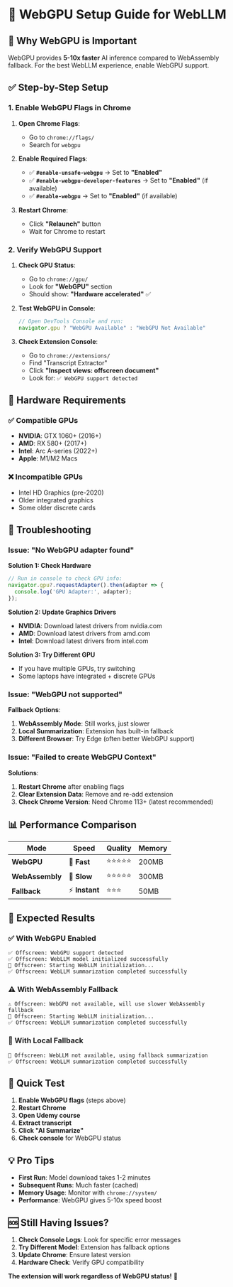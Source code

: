 # 🚀 WebGPU Setup Guide for WebLLM

## 🎯 **Why WebGPU is Important**

WebGPU provides **5-10x faster** AI inference compared to WebAssembly fallback. For the best WebLLM experience, enable WebGPU support.

## ✅ **Step-by-Step Setup**

### **1. Enable WebGPU Flags in Chrome**

1. **Open Chrome Flags**:
   - Go to `chrome://flags/`
   - Search for `webgpu`

2. **Enable Required Flags**:
   - ✅ **`#enable-unsafe-webgpu`** → Set to **"Enabled"**
   - ✅ **`#enable-webgpu-developer-features`** → Set to **"Enabled"** (if available)
   - ✅ **`#enable-webgpu`** → Set to **"Enabled"** (if available)

3. **Restart Chrome**:
   - Click **"Relaunch"** button
   - Wait for Chrome to restart

### **2. Verify WebGPU Support**

1. **Check GPU Status**:
   - Go to `chrome://gpu/`
   - Look for **"WebGPU"** section
   - Should show: **"Hardware accelerated"** ✅

2. **Test WebGPU in Console**:
   ```javascript
   // Open DevTools Console and run:
   navigator.gpu ? "WebGPU Available" : "WebGPU Not Available"
   ```

3. **Check Extension Console**:
   - Go to `chrome://extensions/`
   - Find "Transcript Extractor"
   - Click **"Inspect views: offscreen document"**
   - Look for: `✅ WebGPU support detected`

## 🔧 **Hardware Requirements**

### **✅ Compatible GPUs**
- **NVIDIA**: GTX 1060+ (2016+)
- **AMD**: RX 580+ (2017+)
- **Intel**: Arc A-series (2022+)
- **Apple**: M1/M2 Macs

### **❌ Incompatible GPUs**
- Intel HD Graphics (pre-2020)
- Older integrated graphics
- Some older discrete cards

## 🚨 **Troubleshooting**

### **Issue: "No WebGPU adapter found"**

**Solution 1: Check Hardware**
```javascript
// Run in console to check GPU info:
navigator.gpu?.requestAdapter().then(adapter => {
  console.log('GPU Adapter:', adapter);
});
```

**Solution 2: Update Graphics Drivers**
- **NVIDIA**: Download latest drivers from nvidia.com
- **AMD**: Download latest drivers from amd.com
- **Intel**: Download latest drivers from intel.com

**Solution 3: Try Different GPU**
- If you have multiple GPUs, try switching
- Some laptops have integrated + discrete GPUs

### **Issue: "WebGPU not supported"**

**Fallback Options**:
1. **WebAssembly Mode**: Still works, just slower
2. **Local Summarization**: Extension has built-in fallback
3. **Different Browser**: Try Edge (often better WebGPU support)

### **Issue: "Failed to create WebGPU Context"**

**Solutions**:
1. **Restart Chrome** after enabling flags
2. **Clear Extension Data**: Remove and re-add extension
3. **Check Chrome Version**: Need Chrome 113+ (latest recommended)

## 📊 **Performance Comparison**

| Mode | Speed | Quality | Memory |
|------|-------|---------|--------|
| **WebGPU** | 🚀 **Fast** | ⭐⭐⭐⭐⭐ | 200MB |
| **WebAssembly** | 🐌 **Slow** | ⭐⭐⭐⭐⭐ | 300MB |
| **Fallback** | ⚡ **Instant** | ⭐⭐⭐ | 50MB |

## 🎯 **Expected Results**

### **✅ With WebGPU Enabled**
```
✅ Offscreen: WebGPU support detected
✅ Offscreen: WebLLM model initialized successfully
🎯 Offscreen: Starting WebLLM initialization...
✅ Offscreen: WebLLM summarization completed successfully
```

### **⚠️ With WebAssembly Fallback**
```
⚠️ Offscreen: WebGPU not available, will use slower WebAssembly fallback
🎯 Offscreen: Starting WebLLM initialization...
✅ Offscreen: WebLLM summarization completed successfully
```

### **🔄 With Local Fallback**
```
🔄 Offscreen: WebLLM not available, using fallback summarization
✅ Offscreen: WebLLM summarization completed successfully
```

## 🚀 **Quick Test**

1. **Enable WebGPU flags** (steps above)
2. **Restart Chrome**
3. **Open Udemy course**
4. **Extract transcript**
5. **Click "AI Summarize"**
6. **Check console** for WebGPU status

## 💡 **Pro Tips**

- **First Run**: Model download takes 1-2 minutes
- **Subsequent Runs**: Much faster (cached)
- **Memory Usage**: Monitor with `chrome://system/`
- **Performance**: WebGPU gives 5-10x speed boost

## 🆘 **Still Having Issues?**

1. **Check Console Logs**: Look for specific error messages
2. **Try Different Model**: Extension has fallback options
3. **Update Chrome**: Ensure latest version
4. **Hardware Check**: Verify GPU compatibility

**The extension will work regardless of WebGPU status!** 🎯
